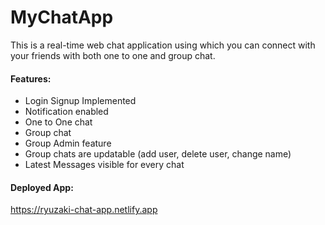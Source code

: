 # MyChatApp

This is a real-time web chat application using which you can connect with your friends with both one to one and group chat.

#### Features:
<ul>
  <li> Login Signup Implemented </li>
  <li> Notification enabled </li>
  <li> One to One chat </li>
  <li> Group chat </li>
  <li> Group Admin feature </li>
  <li> Group chats are updatable (add user, delete user, change name) </li>
  <li> Latest Messages visible for every chat </li>
 </ul>


#### Deployed App:

https://ryuzaki-chat-app.netlify.app
